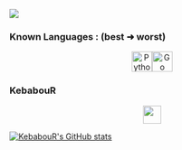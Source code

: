 <a href="https://www.github.com/KebabouR" target="_blank" rel="noreferrer"><img
src="https://img.shields.io/github/followers/KebabouR?logo=github&style=for-the-badge&color=6366f1&labelColor=171717" /></a>

### Known Languages : (best ➜ worst) 


<p align="center">
<a href="https://www.python.org/" target="_blank" rel="noreferrer"><img src="https://raw.githubusercontent.com/danielcranney/readme-generator/main/public/icons/skills/python-colored.svg" width="36" height="36" alt="Python" /></a><a href="https://go.dev/doc/" target="_blank" rel="noreferrer"><img src="https://raw.githubusercontent.com/danielcranney/readme-generator/main/public/icons/skills/go-colored.svg" width="36" height="36" alt="Go" /></a>
</p>


### KebabouR

<p align="center"> <a href="https://www.github.com/KebabouR" target="_blank" rel="noreferrer"> <picture> <source media="(prefers-color-scheme: dark)" srcset="https://raw.githubusercontent.com/danielcranney/readme-generator/main/public/icons/socials/github-dark.svg" /> <source media="(prefers-color-scheme: light)" srcset="https://raw.githubusercontent.com/danielcranney/readme-generator/main/public/icons/socials/github.svg" /> <img src="https://raw.githubusercontent.com/danielcranney/readme-generator/main/public/icons/socials/github.svg" width="32" height="32" /> </picture> </a></p>


<a href="http://www.github.com/KebabouR"><img src="https://github-readme-stats.vercel.app/api?username=KebabouR&show_icons=true&hide=&count_private=true&title_color=6366f1&text_color=64748b&icon_color=6366f1&bg_color=171717&hide_border=true&show_icons=true" alt="KebabouR's GitHub stats" /></a>
